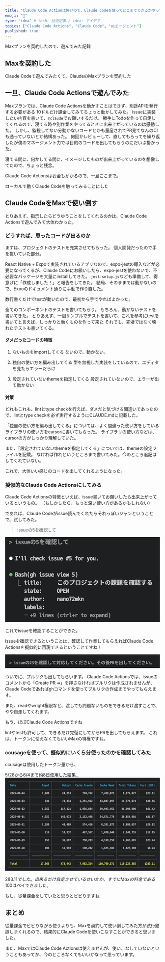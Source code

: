 ```yaml
---
title: "Claude Code Actionは怖いので、Claude Codeを使ってどこまでできるかやってみた"
emoji: "💸"
type: "idea" # tech: 技術記事 / idea: アイデア
topics: ["Claude Code Actions", "Claude Code", "aiエージェント"]
published: true
---
```


Maxプランを契約したので、遊んでみた記録

## Maxを契約した
Claude Codeで遊んでみたくて、ClaudeのMaxプランを契約した

## 一旦、Claude Code Actionsで遊んでみた
Maxプランでは、Claude Code Actionsを動かすことはできず、別途APIを発行する必要がある
10ドルだけ課金してみてちょっと動かしてみた。
issueに実装したい内容を書いて、`@claude`でお願いするだけ。
勝手にTodoを作って自走してくれるので、寝てる時や別作業をやってるときに出来上がっているのは感動した。
しかし、監視してない分動かないコードとかも量産されてPR見てなんのCIも通っていないとか結構あった。
何回かレビューして、直してもらってを繰り返したが僕のマネージメント力では目的のコードを出してもらうのにだいぶ掛かった。

寝てる間に、何かしてる間に、イメージしたものが出来上がっているのを想像してたので、ちょっと残念。

Claude Code Actionsはお金もかかるので、一旦ここまで。

ローカルで動くClaude Codeを触ってみることにした

## Claude CodeをMaxで使い倒す
とりあえず、指示したらどうゆうことをしてくれるのかは、Claude Code Actionsで遊んでみて大体わかった。

### どうすれば、思ったコードが出るのか
まずは、プロジェクトのテストを充実させてもらった。
個人開発だったので手を抜いていた部分。

React Native + Expoで実装されているアプリなので、expo-jestの導入などが必要になってくるが、Claude Codeにお願いしたら、expo-jestを使わないで、不必要なパッケージを大量にinstallしてきた。
`jest-setup.js`なども準備して、得意げに「作成しました！」と報告をしてきた。
結局、そのままでは動かないので、Expoのドキュメント通りに手動で作り直した。

数行書くだけでtestが動いたので、最初から手でやればよかった。

全てのコンポーネントのテストを書いてもらう。
もちろん、動かないテストを書いてきた。
とりあえず、一個サンプルでテストを書いて、これを参考にtestを書いてと言えば、しっかりと動くものを作って来た
それでも、完璧ではなく壊れたテストも書いてくる。


#### ダメだったコードの特徴

1. ないものをimportしてくる
ないので、動かない。

2. 独自の使い方を編み出してくる
型を無視した実装をしているので、エディタを見たらエラーだらけ

3. 設定されていないthemeを指定してくる
設定されていないので、エラーが出て動かない

#### 対策

どれもこれも、lintとtype checkを行えば、ダメだと気づける間違いであったので、lintとtype checkを必ず実行するようにCLAUDE.mdに記載した。

「独自の使い方を編み出してくる」については、よく間違った使い方をしているライブラリの使い方をcursorに書いてもらった。
ライブラリの使い方などは、cursorの方がしっかり理解していた。

また、「設定されていないthemeを指定してくる」については、themeの設定ファイルを記載。
なければ作れというところまで書いてみた。今のところ追記はしてくれていない。

これで、大体いい感じのコードを出してくれるようになった。

### 擬似的なClaude Code Actionsにしてみる

Claude Code Actionsの特徴といえば、issue書いてお願いしたら出来上がっているというもの。
（もしかしたら、もっと深い使い方があるかもしれない）

であれば、Claude Codeがissue読んでくれたらそれっぽいジャンということで、試してみた。

> issueの5を確認して

![](/images/bbfc17925d69a4/2025-06-04-18-52-12.png)

これでissueを確認することができた。

issueを確認できるということは、確認して作業してもらえればClaude Code Actionsを擬似的に再現できるということですね！

![](/images/bbfc17925d69a4/2025-06-04-18-57-50.png)

ついでに、プルリクも出してもらいます。
Claude Code Actionsでは、issueのコメントから「Create PR ➔」を押さなければプルリクは作成されませんが、Claude Codeであればghコマンドを使ってプルリクの作成までやってもらえます。

また、readやwright権限など、渡しても問題ないものをできるだけ渡すことで、やや自走してくれます。

もう、ほぼClaude Code Actionsですね

lintやtestも許可して、できるだけ完璧にしてからPRを出してもらえます。
これは、トークンに怯えなくてもいいMaxの特権ですね。

### ccusageを使って、擬似的にいくら分使ったのかを確認してみた

ccusageは使用したトークン量から、

5/28から6/4まで約8日使用した結果...
![](/images/bbfc17925d69a4/2025-06-04-19-05-11.png)

$283.11でした。
出来るだけ自走させているせいかか、すでにMaxの料金である$100はペイできました。

もし、従量課金をしていたと思うとビビりますね

## まとめ
従量課金でビビりながら使うよりも、Maxを契約して使い倒してみた方が試行錯誤しまくれるので、結果的にClaude Codeを使いこなすことができると思いました。

また、MaxではClaude Code Actionsは使えませんが、使いこなしていないということもあってか、今のところなくてもいいかなって思っています。

